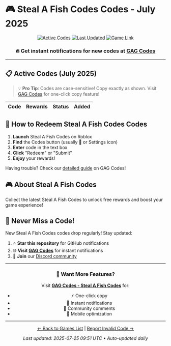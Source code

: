 # 🎮 Steal A Fish Codes Codes - July 2025

<div align="center">

[![Active Codes](https://img.shields.io/badge/Active%20Codes-0-brightgreen)](https://gagcodes.com/roblox/steal-a-fish)
[![Last Updated](https://img.shields.io/badge/Last%20Updated-Today-orange)](https://gagcodes.com/roblox/steal-a-fish)
[![Game Link](https://img.shields.io/badge/Play-Steal%20A%20Fish%20Codes-red)](https://www.roblox.com/games/)

### 🔥 **Get instant notifications for new codes at [GAG Codes](https://gagcodes.com/roblox/steal-a-fish)**

</div>

---

## 📋 Active Codes (July 2025)

> 💡 **Pro Tip**: Codes are case-sensitive! Copy exactly as shown. Visit [GAG Codes](https://gagcodes.com/roblox/steal-a-fish) for one-click copy feature!

| Code | Rewards | Status | Added |
|------|---------|--------|-------|


## 📖 How to Redeem Steal A Fish Codes Codes

1. **Launch** Steal A Fish Codes on Roblox
2. **Find** the Codes button (usually 🎁 or Settings icon)
3. **Enter** code in the text box
4. **Click** "Redeem" or "Submit"
5. **Enjoy** your rewards!

Having trouble? Check our [detailed guide](https://gagcodes.com/roblox/steal-a-fish#how-to-redeem) on GAG Codes!

## 🎮 About Steal A Fish Codes

Collect the latest Steal A Fish Codes to unlock free rewards and boost your game experience!

## 🔔 Never Miss a Code!

New Steal A Fish Codes codes drop regularly! Stay updated:

1. ⭐ **Star this repository** for GitHub notifications
2. 🌐 **Visit [GAG Codes](https://gagcodes.com/roblox/steal-a-fish)** for instant notifications
3. 💬 **Join** our [Discord community](https://gagcodes.com/discord)

---

<div align="center">

### 🚀 Want More Features?

Visit [**GAG Codes - Steal A Fish Codes**](https://gagcodes.com/roblox/steal-a-fish) for:
- ⚡ One-click copy
- 🔔 Instant notifications  
- 💬 Community comments
- 📱 Mobile optimization

---

[← Back to Games List](README.md) | [Report Invalid Code →](https://github.com/yourusername/roblox-codes-directory/issues)

*Last updated: 2025-07-25 09:51 UTC • Auto-updated daily*

</div>